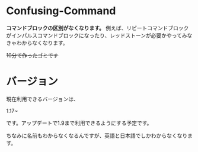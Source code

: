 # Confusing-Command
**コマンドブロックの区別がなくなります。**
例えば、リピートコマンドブロックがインパルスコマンドブロックになったり、レッドストーンが必要かやってみなきゃわからなくなります。

~~10分で作ったゴミです~~
# バージョン
現在利用できるバージョンは、

1.17~

です。アップデートで1.9まで利用できるようにする予定です。

ちなみに名前もわからなくなるんですが、英語と日本語でしかわからなくなります。








